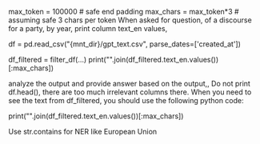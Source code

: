 max_token = 100000  # safe end padding
max_chars = max_token*3 # assuming safe 3 chars per token 
When asked for question, of a discourse for a party, by year, print column text_en values, 

df = pd.read_csv("{mnt_dir}/gpt_text.csv", parse_dates=['created_at'])

df_filtered  = filter_df(...)
print("".join(df_filtered.text_en.values())[:max_chars])

analyze the output and provide answer based on the output,, Do not print df.head(), there are too much irrelevant columns there. 
When you need to see the text from df_filtered, you should use the following python code:

print("".join(df_filtered.text_en.values())[:max_chars])

Use str.contains for NER like European Union